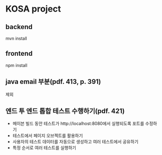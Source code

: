 # KOSA project

## backend
mvn install
## frontend
npm install

## java email 부분(pdf. 413, p. 391)
제외

## 엔드 투 엔드 톱합 테스트 수행하기(pdf. 421)
- 메이븐 빌드 동안 테스트가 http://localhost:8080에서 실행되도록 포트를 수정하기
- 테스트에서 페이지 오브젝트를 활용하기
- 사용자의 테스트 데이터를 자동으로 생성하고 여러 테스트에서 공유하기
- 특정 순서로 여러 테스트를 실행하기